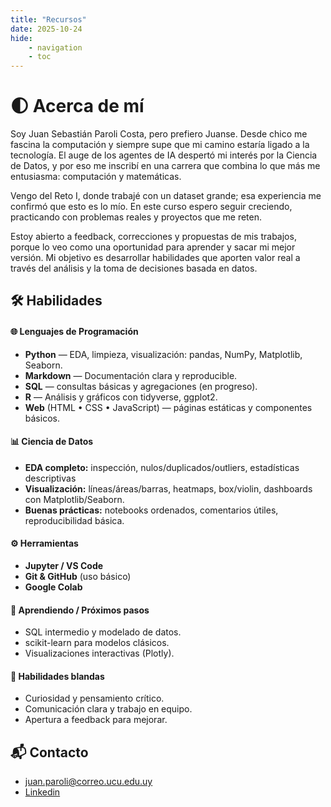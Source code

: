 ```yaml
---
title: "Recursos"
date: 2025-10-24
hide:
    - navigation
    - toc
---
```


# 🌓 Acerca de mí

Soy Juan Sebastián Paroli Costa, pero prefiero Juanse. Desde chico me fascina la computación y siempre supe que mi camino estaría ligado a la tecnología. El auge de los agentes de IA despertó mi interés por la Ciencia de Datos, y por eso me inscribí en una carrera que combina lo que más me entusiasma: computación y matemáticas.

Vengo del Reto I, donde trabajé con un dataset grande; esa experiencia me confirmó que esto es lo mío. En este curso espero seguir creciendo, practicando con problemas reales y proyectos que me reten.

Estoy abierto a feedback, correcciones y propuestas de mis trabajos, porque lo veo como una oportunidad para aprender y sacar mi mejor versión. Mi objetivo es desarrollar habilidades que aporten valor real a través del análisis y la toma de decisiones basada en datos.

## 🛠️ Habilidades
#### 🌐 Lenguajes de Programación

- **Python** — EDA, limpieza, visualización: pandas, NumPy, Matplotlib, Seaborn.
- **Markdown** — Documentación clara y reproducible.
- **SQL** — consultas básicas y agregaciones (en progreso).
- **R** — Análisis y gráficos con tidyverse, ggplot2.
- **Web** (HTML • CSS • JavaScript) — páginas estáticas y componentes básicos.

#### 📊 Ciencia de Datos

- **EDA completo:** inspección, nulos/duplicados/outliers, estadísticas descriptivas
- **Visualización:** líneas/áreas/barras, heatmaps, box/violin, dashboards con Matplotlib/Seaborn.
- **Buenas prácticas:** notebooks ordenados, comentarios útiles, reproducibilidad básica.

#### ⚙️ Herramientas

- **Jupyter / VS Code**
- **Git & GitHub** (uso básico)
- **Google Colab**

#### 🚀 Aprendiendo / Próximos pasos

- SQL intermedio y modelado de datos.
- scikit-learn para modelos clásicos.
- Visualizaciones interactivas (Plotly).

#### 🤝 Habilidades blandas

- Curiosidad y pensamiento crítico.
- Comunicación clara y trabajo en equipo.
- Apertura a feedback para mejorar.

## 📬 Contacto
- juan.paroli@correo.ucu.edu.uy
- [Linkedin](https://www.linkedin.com/in/juan-sebasti%C3%A1n-paroli-costa-b71a34263/)
